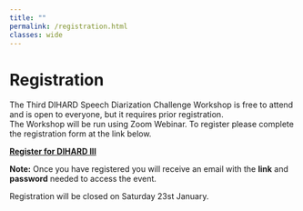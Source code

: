 ```yaml
---
title: ""
permalink: /registration.html
classes: wide
---
```



# Registration
The Third DIHARD Speech Diarization Challenge Workshop is free to attend and is open to everyone, but it requires prior registration.  
The Workshop will be run using Zoom Webinar. To register please complete the registration form at the link below.    

**[Register for DIHARD III](https://us02web.zoom.us/webinar/register/WN_0Hy_R_BjToCNUystv22C2Q)**

**Note:** Once you have registered you will receive an email with the **link** and **password** needed to access the event.  

Registration will be closed on Saturday 23st January.  
